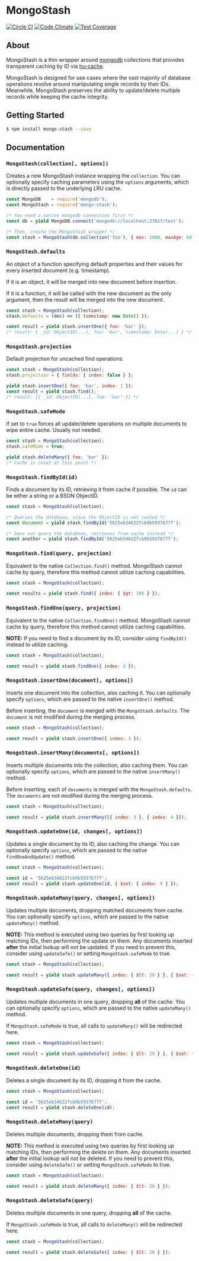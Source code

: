 # MongoStash

[![Circle CI][ci-badge]][ci-link]
[![Code Climate][cc-badge]][cc-link]
[![Test Coverage][cov-badge]][cov-link]

## About
MongoStash is a thin wrapper around [mongodb][native-link] collections that
provides transparent caching by ID via [lru-cache][lru-link].

MongoStash is designed for use cases where the vast majority of database
operations revolve around manipulating single records by their IDs. Meanwhile,
MongoStash preserves the ability to update/delete multiple records while keeping
the cache integrity.

## Getting Started
```sh
$ npm install mongo-stash --save
```

## Documentation

### `MongoStash(collection[, options])`
Creates a new MongoStash instance wrapping the `collection`. You can optionally
specify caching parameters using the `options` arguments, which is directly
passed to the underlying LRU cache.

```js
const MongoDB    = require('mongodb');
const MongoStash = require('mongo-stash');

/* You need a native mongodb connection first */
const db = yield MongoDB.connect('mongodb://localhost:27017/test');

/* Then, create the MongoStash wrapper */
const stash = MongoStash(db.collection('foo'), { max: 1000, maxAge: 60 });
 ```

### `MongoStash.defaults`
An object of a function specifying default properties and their values for every
inserted document (e.g. timestamp).

If it is an object, it will be merged into new document before insertion.

If it is a function, it will be called with the new document as the only argument,
then the result will be merged into the new document.

```js
const stash = MongoStash(collection);
stash.defaults = (doc) => ({ timestamp: new Date() });

const result = yield stash.insertOne({ foo: 'bar' });
/* result: { _id: ObjectID(...), foo: 'bar', timestamp: Date(...) } */
```

### `MongoStash.projection`
Default projection for uncached find operations.
```js
const stash = MongoStash(collection);
stash.projection = { fields: { index: false } };

yield stash.insertOne({ foo: 'bar', index: 1 });
const result = yield stash.find();
/* result: [{ _id: ObjectID(...), foo: 'bar' }] */
```

### `MongoStash.safeMode`
If set to `true` forces all update/delete operations on multiple documents to
wipe entire cache. Usually not needed.
```js
const stash = MongoStash(collection);
stash.safeMode = true;

yield stash.deleteMany({ foo: 'bar' });
/* Cache is reset at this point */
```

### `MongoStash.findById(id)`
Finds a document by its ID, retrieving it from cache if possible. The `id` can
be either a string or a BSON ObjectID.

```js
const stash = MongoStash(collection);

/* Queries the database, since the ObjectID is not cached */
const document = yield stash.findById('5625eb34622fcb9b5937677f');

/* Does not query the database, retrieves from cache instead */
const another = yield stash.findById('5625eb34622fcb9b5937677f');
```

### `MongoStash.find(query, projection)`
Equivalent to the native `Collection.find()` method. MongoStash cannot cache by
query, therefore this method cannot utilize caching capabilities.

```js
const stash = MongoStash(collection);

const results = yield stash.find({ index: { $gt: 100 } });
```

### `MongoStash.findOne(query, projection)`
Equivalent to the native `Collection.findOne()` method. MongoStash cannot cache by
query, therefore this method cannot utilize caching capabilities.

**NOTE:** If you need to find a document by its ID, consider using `findById()`
instead to utilize caching.

```js
const stash = MongoStash(collection);

const result = yield stash.findOne({ index: 3 });
```

### `MongoStash.insertOne(document[, options])`
Inserts one document into the collection, also caching it. You can optionally
specify `options`, which are passed to the native `insertOne()` method.

Before inserting, the `document` is merged with the `MongoStash.defaults`. The
`document` is not modified during the merging process.

```js
const stash = MongoStash(collection);

const result = yield stash.insertOne({ index: 3 });
```

### `MongoStash.insertMany(documents[, options])`
Inserts multiple documents into the collection, also caching them. You can optionally
specify `options`, which are passed to the native `insertMany()` method.

Before inserting, each of `documents` is merged with the `MongoStash.defaults`.
The `documents` are not modified during the merging process.

```js
const stash = MongoStash(collection);

const result = yield stash.insertMany([{ index: 3 }, { index: 4 }]);
```

### `MongoStash.updateOne(id, changes[, options])`
Updates a single document by its ID, also caching the change. You can optionally
specify `options`, which are passed to the native `findOneAndUpdate()` method.

```js
const stash = MongoStash(collection);

const id = '5625eb34622fcb9b5937677f';
const result = yield stash.updateOne(id, { $set: { index: 9 } });
```

### `MongoStash.updateMany(query, changes[, options])`
Updates multiple documents, dropping matched documents from cache. You can optionally
specify `options`, which are passed to the native `updateMany()` method.

**NOTE:** This method is executed using two queries by first looking up matching
IDs, then performing the update on them. Any documents inserted **after** the initial
lookup will not be updated. If you need to prevent this, consider using `updateSafe()`
or setting `MongoStash.safeMode` to true.

```js
const stash = MongoStash(collection);

const result = yield stash.updateMany({ index: { $lt: 20 } }, { $set: { index: 9 } });
```

### `MongoStash.updateSafe(query, changes[, options])`
Updates multiple documents in one query, dropping **all** of the cache. You can optionally
specify `options`, which are passed to the native `updateMany()` method.

If `MongoStash.safeMode` is true, all calls to `updateMany()` will be redirected here.

```js
const stash = MongoStash(collection);

const result = yield stash.updateSafe({ index: { $lt: 20 } }, { $set: { index: 9 } });
```

### `MongoStash.deleteOne(id)`
Deletes a single document by its ID, dropping it from the cache.

```js
const stash = MongoStash(collection);

const id = '5625eb34622fcb9b5937677f';
const result = yield stash.deleteOne(id);
```

### `MongoStash.deleteMany(query)`
Deletes multiple documents, dropping them from cache.

**NOTE:** This method is executed using two queries by first looking up matching
IDs, then performing the delete on them. Any documents inserted **after** the initial
lookup will not be deleted. If you need to prevent this, consider using `deleteSafe()`
or setting `MongoStash.safeMode` to true.

```js
const stash = MongoStash(collection);

const result = yield stash.deleteMany({ index: { $lt: 20 } });
```

### `MongoStash.deleteSafe(query)`
Deletes multiple documents in one query, dropping **all** of the cache.

If `MongoStash.safeMode` is true, all calls to `deleteMany()` will be redirected here.

```js
const stash = MongoStash(collection);

const result = yield stash.deleteSafe({ index: { $lt: 20 } });
```


[ci-badge]: https://circleci.com/gh/jluchiji/mongo-stash.svg?style=svg
[ci-link]:  https://circleci.com/gh/jluchiji/mongo-stash

[cc-badge]: https://codeclimate.com/github/jluchiji/mongo-stash/badges/gpa.svg
[cc-link]: https://codeclimate.com/github/jluchiji/mongo-stash

[cov-badge]: https://codeclimate.com/github/jluchiji/mongo-stash/badges/coverage.svg
[cov-link]: https://codeclimate.com/github/jluchiji/mongo-stash/coverage

[native-link]: https://github.com/mongodb/node-mongodb-native
[lru-link]: https://github.com/isaacs/node-lru-cache
